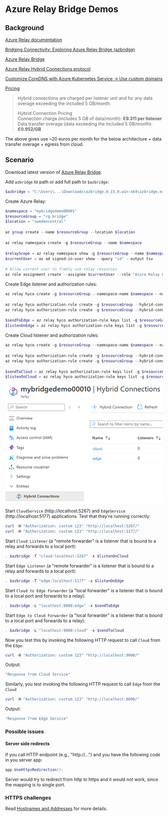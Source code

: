 # Azure Relay Bridge Demos

## Background

[Azure Relay documentation](https://learn.microsoft.com/en-us/azure/azure-relay/)

[Bridging Connectivity: Exploring Azure Relay Bridge (azbridge)](https://techcommunity.microsoft.com/blog/messagingonazureblog/bridging-connectivity-exploring-azure-relay-bridge-azbridge/4294267)

[Azure Relay Bridge](https://github.com/Azure/azure-relay-bridge)

[Azure Relay Hybrid Connections protocol](https://learn.microsoft.com/en-us/azure/azure-relay/relay-hybrid-connections-protocol)

[Customize CoreDNS with Azure Kubernetes Service -> Use custom domains](https://learn.microsoft.com/en-us/azure/aks/coredns-custom#use-custom-domains)

[Pricing](https://azure.microsoft.com/en-us/pricing/details/service-bus/)

> Hybrid connections are charged per listener unit and for any data overage exceeding the included 5 GB/month.
>
> Hybrid Connection Pricing<br/>
> Connection charge (includes 5 GB of data/month): **€9.311 per listener**<br/>
> Data transfer overage (data exceeding the included 5 GB/month): **€0.952/GB**<br/>

The above gives use ~20 euros per month for the below architecture + data transfer overage + egress from cloud.

## Scenario

Download latest version of [Azure Relay Bridge](https://github.com/Azure/azure-relay-bridge/releases/latest).

Add `azbridge` to path or add full path to `$azbridge`:

```powershell
$azbridge = "C:\Users\...\Downloads\azbridge.0.15.0.win-x64\azbridge.exe"
```

Create Azure Relay:

```powershell
$namespace = "mybridgedemo00001"
$resourceGroup = "rg-bridge"
$location = "swedencentral"

az group create --name $resourceGroup --location $location

az relay namespace create -g $resourceGroup --name $namespace

$relayScope = az relay namespace show -g $resourceGroup --name $namespace --query "id" --output tsv
$currentUser = az ad signed-in-user show --query "id" --output tsv

# Allow current user to freely use relay resources
az role assignment create --assignee $currentUser --role "Azure Relay Owner" --scope $relayScope
```

Create Edge listener and authorization rules:

```powershell
az relay hyco create -g $resourceGroup --namespace-name $namespace --name "edge"

az relay hyco authorization-rule create -g $resourceGroup --hybrid-connection-name "edge" --namespace-name $namespace -n "send-to-edge" --rights Send
az relay hyco authorization-rule create -g $resourceGroup --hybrid-connection-name "edge" --namespace-name $namespace -n "listen-on-edge" --rights Listen

$sendToEdge = az relay hyco authorization-rule keys list -g $resourceGroup --hybrid-connection-name "edge" --namespace-name $namespace -n "send-to-edge" --query "primaryConnectionString" --output tsv
$listenOnEdge = az relay hyco authorization-rule keys list -g $resourceGroup --hybrid-connection-name "edge" --namespace-name $namespace -n "listen-on-edge" --query "primaryConnectionString" --output tsv
```

Create Cloud listener and authorization rules:

```powershell
az relay hyco create -g $resourceGroup --namespace-name $namespace --name "cloud"

az relay hyco authorization-rule create -g $resourceGroup --hybrid-connection-name "cloud" --namespace-name $namespace -n "send-to-cloud" --rights Send
az relay hyco authorization-rule create -g $resourceGroup --hybrid-connection-name "cloud" --namespace-name $namespace -n "listen-on-cloud" --rights Listen

$sendToCloud = az relay hyco authorization-rule keys list -g $resourceGroup --hybrid-connection-name "cloud" --namespace-name $namespace -n "send-to-cloud" --query "primaryConnectionString" --output tsv
$listenOnCloud = az relay hyco authorization-rule keys list -g $resourceGroup --hybrid-connection-name "cloud" --namespace-name $namespace -n "listen-on-cloud" --query "primaryConnectionString" --output tsv
```

![Azure Relay resources](./images/relay-hybrid-connections.png)

Start `CloudService` (http://localhost:5267) and `EdgeService` (http://localhost:5177) applications.
Test that they're running correctly:

```powershell
curl -H "Authorization: custom 123" "http://localhost:5267/"
curl -H "Authorization: custom 123" "http://localhost:5177/"
```

Start `Cloud Listener` (a "remote forwarder" is a listener that is bound to a relay and forwards to a local port):

```powershell
. $azbridge -T "cloud:localhost:5267" -x $listenOnCloud
```

Start `Edge Listener` (a "remote forwarder" is a listener that is bound to a relay and forwards to a local port):

```powershell
. $azbridge -T "edge:localhost:5177" -x $listenOnEdge
```

Start `Cloud to Edge Forwarder` (a "local forwarder" is a listener that is bound to a local port and forwards to a relay):

```powershell
. $azbridge -L "localhost:8000:edge" -x $sendToEdge
```

Start `Edge to Cloud Forwarder` (a "local forwarder" is a listener that is bound to a local port and forwards to a relay):

```powershell
. $azbridge -L "localhost:9000:cloud" -x $sendToCloud
```

Now you test this by invoking the following HTTP request to call `Cloud` from the `Edge`:

```powershell
curl -H "Authorization: custom 123" "http://localhost:9000/"
```

Output:

```powershell
"Response from Cloud Service"
```

Similarly, you test invoking the following HTTP request to call `Edge` from the `Cloud`

```powershell
curl -H "Authorization: custom 123" "http://localhost:8000/"
```

Output:

```powershell
"Response from Edge Service"
```

### Possible issues

#### Server side redirects

If you call HTTP endpoint (e.g., "http://...") and you have the following code in you server app:

```csharp
app.UseHttpsRedirection();
```

Server would try to redirect from http to https and it would not work, since the mapping is to single port.

### HTTPS challenges

Read [Hostnames and Addresses](https://github.com/Azure/azure-relay-bridge?tab=readme-ov-file#hostnames-and-addresses)
for more details.
